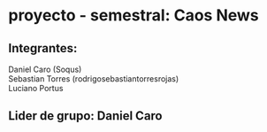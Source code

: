 # proyecto - semestral: Caos News

## Integrantes:

Daniel Caro (Soqus)   
Sebastian Torres (rodrigosebastiantorresrojas)   
Luciano Portus   

## Lider de grupo: Daniel Caro